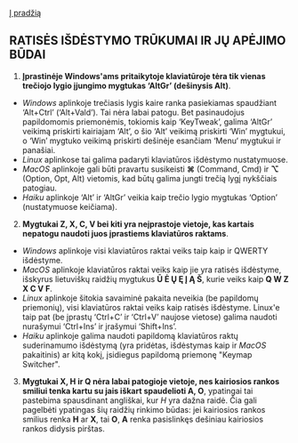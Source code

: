 [Į pradžią](../README.md)

RATISĖS IŠDĖSTYMO TRŪKUMAI IR JŲ APĖJIMO BŪDAI
------------------------------------------

1. __Įprastinėje Windows'ams pritaikytoje klaviatūroje tėra tik vienas trečiojo lygio įjungimo mygtukas ‘AltGr’ (dešinysis Alt)__.
 + _Windows_ aplinkoje trečiasis lygis kaire ranka pasiekiamas spaudžiant ‘Alt+Ctrl’ (‘Alt+Vald’). Tai nėra labai patogu. Bet pasinaudojus papildomomis priemonėmis, tokiomis kaip ‘KeyTweak’, galima ‘AltGr’ veikimą priskirti kairiajam ‘Alt’, o šio ‘Alt’ veikimą priskirti ‘Win’ mygtukui, o ‘Win’ mygtuko veikimą priskirti dešinėje esančiam ‘Menu‘ mygtukui ir panašiai.
 + _Linux_ aplinkose tai galima padaryti klaviatūros išdėstymo nustatymuose.
 + _MacOS_ aplinkoje gali būti pravartu susikeisti __⌘__ (Command, Cmd) ir __⌥__ (Option, Opt, Alt) vietomis, kad būtų galima jungti trečią lygį nykščiais patogiau.
 + _Haiku_ aplinkoje ‘Alt’ ir ‘AltGr’ veikia kaip trečio lygio mygtukas ‘Option’ (nustatymuose keičiama).

2. __Mygtukai Z, X, C, V bei kiti yra neįprastoje vietoje, kas kartais nepatogu naudoti juos įprastiems klaviatūros raktams__.
 + _Windows_ aplinkoje visi klaviatūros raktai veiks taip kaip ir QWERTY išdėstyme.
 + _MacOS_ aplinkoje klaviatūros raktai veiks kaip jie yra ratisės išdėstyme, išskyrus lietuviškų raidžių mygtukus __Ū Ė Ų Ę Į Ą Š__, kurie veiks kaip __Q W Z X C V F__.
 + _Linux_ aplinkoje šitokia savaiminė pakaita neveikia (be papildomų priemonių), visi klaviatūros raktai veiks kaip ratisės išdėstyme. Linux'e taip pat (be įprastų ‘Ctrl+C’ ir ‘Ctrl+V’ naujose vietose) galima naudoti nurašymui ‘Ctrl+Ins’ ir įrašymui ‘Shift+Ins’.
 + _Haiku_ aplinkoje galima naudoti papildomą klaviatūros raktų suderinamumo išdėstymą (yra pridėtas, išdėstymas kaip ir _MacOS_ pakaitinis) ar kitą kokį, įsidiegus papildomą priemonę "Keymap Switcher".

3. __Mygtukai X, H ir Q nėra labai patogioje vietoje, nes kairiosios rankos smiliui tenka kartu su jais iškart spaudelioti A, O__, ypatingai tai pastebima spausdinant angliškai, kur _H_ yra dažna raidė. Čia gali pagelbėti ypatingas šių raidžių rinkimo būdas: jei kairiosios rankos smilius renka __H__ ar __X__, tai __O__, __A__ renka pasislinkęs dešiniau kairiosios rankos didysis pirštas.
